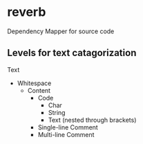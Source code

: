 reverb
======

Dependency Mapper for source code


Levels for text catagorization
------------------------------

Text
  - Whitespace
    - Content
      - Code
        - Char
        - String
        - Text (nested through brackets)
      - Single-line Comment
      - Multi-line Comment

